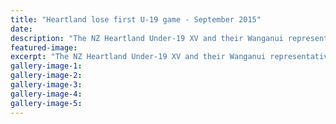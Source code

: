 ```yaml
---
title: "Heartland lose first U-19 game - September 2015"
date: 
description: "The NZ Heartland Under-19 XV and their Wanganui representatives did not get the start they wanted at the Jock Hobbs Memorial U-19 competition in Taupo on Sunday, Wanganui Chronicle article on 29/9/15."
featured-image: 
excerpt: "The NZ Heartland Under-19 XV and their Wanganui representatives did not get the start they wanted at the Jock Hobbs Memorial U-19 competition in Taupo on Sunday, from Wanganui Chronicle article on 29/9/15..."
gallery-image-1: 
gallery-image-2: 
gallery-image-3: 
gallery-image-4: 
gallery-image-5: 
---
```


